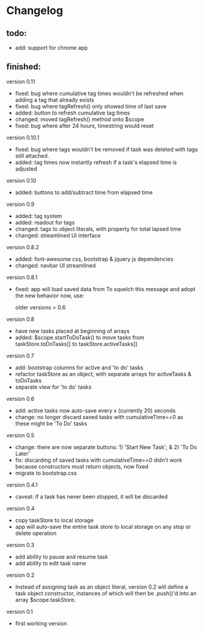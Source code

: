 # Changelog

## todo:
* add: support for chrome app

## finished:

version 0.11
* fixed: bug where cumulative tag times wouldn't be refreshed when adding a tag that already exists
* fixed: bug where tagRefresh() only showed time of last save
* added: button to refresh cumulative tag times
* changed: moved tagRefresh() method onto $scope
* fixed: bug where after 24 hours, timestring would reset

version 0.10.1
* fixed: bug where tags wouldn't be removed if task was deleted with tags still attached.
* added: tag times now instantly refresh if a task's elapsed time is adjusted

version 0.10
* added: buttons to add/subtract time from elapsed time

version 0.9
* added: tag system
* added: readout for tags
* changed: tags to object literals, with property for total lapsed time
* changed: streamlined UI interface

version 0.8.2
* added: font-awesome css, bootstrap & jquery js dependencies
* changed: navbar UI streamlined

version 0.8.1
* fixed: app will load saved data from
To squelch this message and adopt the new behavior now, use:

  older versions > 0.6

version 0.8
* have new tasks placed at beginning of arrays
* added: $scope.startToDoTask() to move tasks from taskStore.toDoTasks[] to taskStore.activeTasks[]

version 0.7
* add: bootstrap columns for active and 'to do' tasks
* refactor taskStore as an object, with separate arrays for activeTasks & toDoTasks
* separate view for 'to do' tasks

version 0.6
* add: active tasks now auto-save every x (currently 20) seconds
* change: no longer discard saved tasks with cumulativeTime==0 as these might be 'To Do' tasks

version 0.5
* change: there are now separate buttons: 1) 'Start New Task'; & 2) 'To Do Later'
* fix: discarding of saved tasks with cumulativeTime==0 didn't work because constructors must return objects, now fixed
* migrate to bootstrap.css

version 0.4.1
* caveat: if a task has never been stopped, it will be discarded

version 0.4
* copy taskStore to local storage
* app will auto-save the entire task store to local storage on any stop or delete operation

version 0.3
* add ability to pause and resume task
* add ability to edit task name

version 0.2
* Instead of assigning task as an object literal, version 0.2 will define a task object constructor, instances of which will then be .push()'d into an array $scope.taskStore.

version 0.1
* first working version
